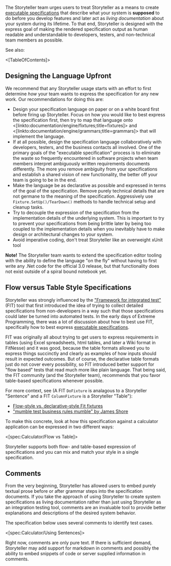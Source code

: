<!--Title:Crafting the Specification Language-->
<!--Url:language-->

The Storyteller team urges users to treat Storyteller as a means to create [executable specifications](http://c2.com/cgi/wiki?TestsAreAnExecutableSpecification) that describe what your system is **supposed** to do before you develop features and later act as _living documentation_ about your system during its lifetime. To that end, Storyteller is designed with the express goal of making the rendered specification output as human readable and understandable to developers, testers, and non-technical team members as possible.

See also:

<[TableOfContents]>

## Designing the Language Upfront

We recommend that any Storyteller usage starts with an effort to first determine _how_ your team wants to express the specification for any new work. Our recommendations for doing this are:


* Design your specification language on paper or on a white board first before firing up Storyteller. Focus on how you would like to best express the specification first, then try to map that language onto <[linkto:documentation/engine/fixtures;title=fixtures]> and <[linkto:documentation/engine/grammars;title=grammars]> that will implement the language.
* If at all possible, design the specification language collaboratively with developers, testers, and the business contacts all involved. One of the primary goals of the "executable specification" process is to eliminate the waste so frequently encountered in software projects when team members interpret ambiguously written requirements documents differently. The more you remove ambiguity from your specifications and establish a shared vision of new functionality, the better off your team is going to be in the end.
* Make the language be as declarative as possible and expressed in terms of the goal of the specification. Remove purely technical details that are not germane to the meaning of the specification. Aggressively use `Fixture.SetUp()/TearDown()` methods to handle technical setup and cleanup tasks.
* Try to decouple the expression of the specification from the implementation details of the underlying system. This is important to try to prevent your specifications from being brittle later by being too coupled to the implementation details when you inevitably have to make design or architectural changes to your system.
* Avoid imperative coding, don't treat Storyteller like an overweight xUnit tool


<div class="alert alert-info" role="alert"><strong>Note!</strong> The Storyteller team wants to extend the specification editor tooling with the ability to define the language "on the fly" without having to first write any .Net code for the official 3.0 release, but that functionality does not exist outside of a spiral bound notebook yet.  </div>


## Flow versus Table Style Specifications

Storyteller was strongly influenced by the ["Framework for integrated test"](http://en.wikipedia.org/wiki/Framework_for_integrated_test) (FIT) tool that first introduced the idea of trying to collect detailed specifications from non-developers in a way such that those specifications could later be turned into automated tests. In the early days of Extreme Programming, there was a lot of discussion about how to best use FIT, specifically how to best express [executable specifications](http://c2.com/cgi/wiki?TestsAreAnExecutableSpecification). 

FIT was originally all about trying to get users to express requirements in tables (using Excel spreadsheets, html tables, and later a Wiki format in FitNesse) and it was good, because the table formats allowed you to express things succinctly and clearly as examples of how inputs should result in expected outcomes. But of course, the declarative table formats just do not cover every possibility, so FIT introduced better support for "flow based" tests that read much more like plain language. That being said, the FIT community (and the Storyteller team), recommends that you favor table-based specifications whenever possible.

For more context, see (A FIT `DoFixture` is analagous to a Storyteller "Sentence" and a FIT `ColumnFixture` is a Storyteller "Table"):
* [Flow-style vs. declarative-style Fit fixtures](http://testingreflections.com/node/2721)
* ["mumble test business rules mumble" by James Shore](http://www.jamesshore.com/Blog/mumble-test-business-rules-mumble.html)



To make this concrete, look at how this specification against a calculator application can be expressed in two different ways:

<[spec:Calculator/Flow vs Table]>

Storyteller supports both flow- and table-based expression of specifications and you can mix and match your style in a single specification. 

## Comments

From the very beginning, Storyteller has allowed users to embed purely textual prose before or after grammar steps into the specification documents. If you take the approach of using Storyteller to create system specifications as living documentation rather than just using Storyteller as an integration testing tool, comments are an invaluable tool to provide better explanations and descriptions of the desired system behavior.

The specification below uses several comments to identify test cases.

<[spec:Calculator/Using Sentences]>

Right now, comments are only pure text. If there is sufficient demand, Storyteller may add support for markdown in comments and possibly the ability to embed snippets of code or server supplied information in comments.

